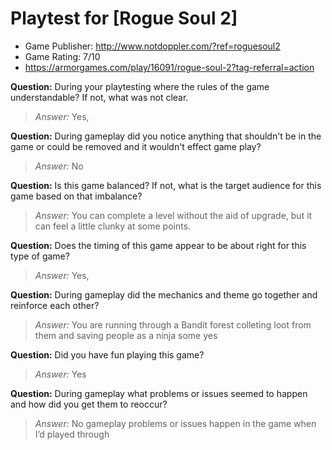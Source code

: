 # Playtest for [Rogue Soul 2]

* Game Publisher: http://www.notdoppler.com/?ref=roguesoul2
* Game Rating: 7/10
* https://armorgames.com/play/16091/rogue-soul-2?tag-referral=action

**Question:** During your playtesting where the rules of the game understandable? If not, what was not clear.
> _Answer:_ Yes,

**Question:** During gameplay did you notice anything that shouldn't be in the game or could be removed and it wouldn't effect game play?
> _Answer:_ No

**Question:** Is this game balanced? If not, what is the target audience for this game based on that imbalance?
> _Answer:_ You can complete a level without the aid of upgrade, but it can feel a little clunky at some points.

**Question:** Does the timing of this game appear to be about right for this type of game?
> _Answer:_ Yes,

**Question:** During gameplay did the mechanics and theme go together and reinforce each other?
> _Answer:_ You are running through a Bandit forest colleting loot from them and saving people as a ninja some yes  

**Question:** Did you have fun playing this game?
> _Answer:_ Yes

**Question:** During gameplay what problems or issues seemed to happen and how did you get them to reoccur?
> _Answer:_ No gameplay problems or issues happen in the game when I’d played through
